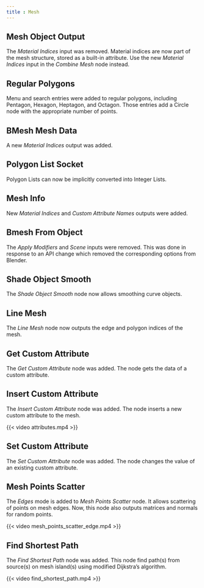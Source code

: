 ```yaml
---
title : Mesh
---
```


## Mesh Object Output

The *Material Indices* input was removed. Material indices are now part of the
mesh structure, stored as a built-in attribute. Use the new *Material Indices*
input in the *Combine Mesh* node instead.

## Regular Polygons

Menu and search entries were added to regular polygons, including Pentagon,
Hexagon, Heptagon, and Octagon. Those entries add a Circle node with the
appropriate number of points.

## BMesh Mesh Data

A new *Material Indices* output was added.

## Polygon List Socket

Polygon Lists can now be implicitly converted into Integer Lists.

## Mesh Info

New *Material Indices* and *Custom Attribute Names* outputs were added.

## Bmesh From Object

The *Apply Modifiers* and *Scene* inputs were removed. This was done in response
to an API change which removed the corresponding options from Blender.

## Shade Object Smooth

The *Shade Object Smooth* node now allows smoothing curve objects.

## Line Mesh

The *Line Mesh* node now outputs the edge and polygon indices of the mesh.

## Get Custom Attribute

The *Get Custom Attribute* node was added. The node gets the data of a custom
attribute.

## Insert Custom Attribute

The *Insert Custom Attribute* node was added. The node inserts a new custom
attribute to the mesh.

{{< video attributes.mp4 >}}

## Set Custom Attribute

The *Set Custom Attribute* node was added. The node changes the value of an
existing custom attribute.

## Mesh Points Scatter

The *Edges* mode is added to *Mesh Points Scatter* node. It allows scattering
of points on mesh edges. Now, this node also outputs matrices and normals for
random points.

{{< video mesh_points_scatter_edge.mp4 >}}

## Find Shortest Path

The *Find Shortest Path* node was added. This node find path(s) from source(s)
on mesh island(s) using modified Dijkstra’s algorithm.

{{< video find_shortest_path.mp4 >}}
